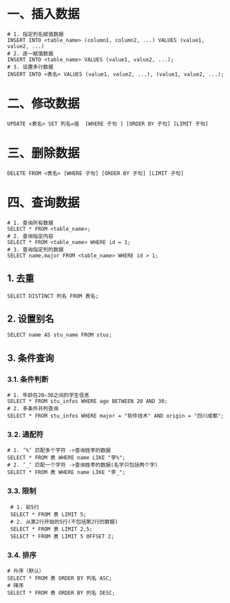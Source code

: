 # 一、插入数据

```mysql
# 1. 指定列名赋值数据
INSERT INTO <table_name> (column1, column2, ...) VALUES (value1, value2, ...)
# 2. 逐一赋值数据
INSERT INTO <table_name> VALUES (value1, value2, ...);
# 3. 设置多行数据
INSERT INTO <表名> VALUES (value1, value2, ...), (value1, value2, ...);
```

# 二、修改数据

```mysql
UPDATE <表名> SET 列名=值  [WHERE 子句 ] [ORDER BY 子句] [LIMIT 子句]
```

# 三、删除数据

```mysql
DELETE FROM <表名> [WHERE 子句] [ORDER BY 子句] [LIMIT 子句]
```

# 四、查询数据

```mysql
# 1. 查询所有数据
SELECT * FROM <table_name>;
# 2. 查询指定内容
SELECT * FROM <table_name> WHERE id = 1;
# 3. 查询指定列的数据
SELECT name,major FROM <table_name> WHERE id > 1;
```

## 1. 去重

```mysql
SELECT DISTINCT 列名 FROM 表名;
```

## 2. 设置别名

```mysql
SELECT name AS stu_name FROM stus;
```

## 3. 条件查询

### 3.1. 条件判断

```mysql
# 1. 年龄在20~30之间的学生信息
SELECT * FROM stu_infos WHERE age BETWEEN 20 AND 30;
# 2. 多条件并列查询
SELECT * FROM stu_infos WHERE major = "软件技术" AND origin = "四川成都";
```

### 3.2. 通配符

```mysql
# 1. ’%‘ 匹配多个字符 ->查询姓李的数据
SELECT * FROM 表 WHERE name LIKE "李%";
# 2. ’_‘ 匹配一个字符 ->查询姓李的数据(名字只包括两个字)
SELECT * FROM 表 WHERE name LIKE "李_";
```

### 3.3. 限制

```mysql
 # 1. 前5行
 SELECT * FROM 表 LIMIT 5;
 # 2. 从第2行开始的5行(不包括第2行的数据)
 SELECT * FROM 表 LIMIT 2,5;
 SELECT * FROM 表 LIMIT 5 OFFSET 2;
```

### 3.4. 排序

```mysql
# 升序（默认）
SELECT * FROM 表 ORDER BY 列名 ASC; 
# 降序
SELECT * FROM 表 ORDER BY 列名 DESC; 
```













